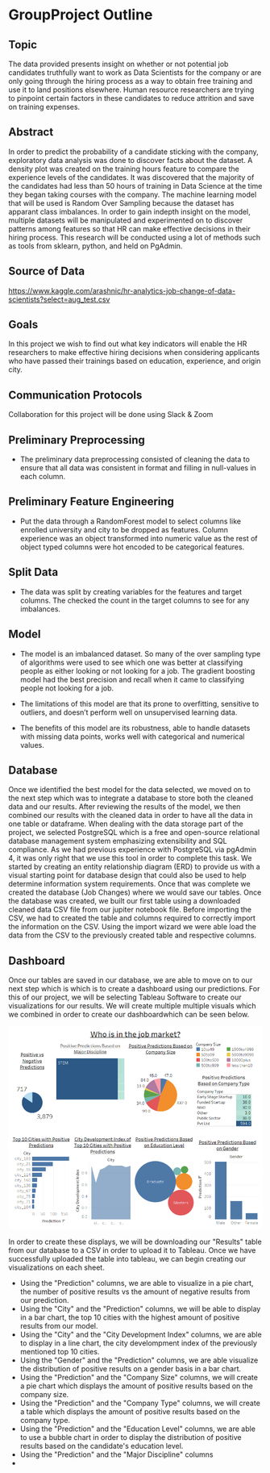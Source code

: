 # GroupProject Outline

## Topic 
The data provided presents insight on whether or not potential job candidates truthfully want to work as Data Scientists for the company or are only going through the hiring process as a way to obtain free training and use it to land positions elsewhere. Human resource researchers are trying to pinpoint certain factors in these candidates to reduce attrition and save on training expenses.

## Abstract
In order to predict the probability of a candidate sticking with the company, exploratory data analysis was done to discover facts about the dataset. A density plot was created on the training hours feature to compare the experience levels of the candidates. It was discovered that the majority of the candidates had less than 50 hours of training in Data Science at the time they began taking courses with the company. The machine learning model that will be used is Random Over Sampling because the dataset has apparant class imbalances. In order to gain indepth insight on the model, multiple datasets will be manipulated and experimented on to discover patterns among features so that HR can make effective decisions in their hiring process. This research will be conducted using a lot of methods such as tools from sklearn, python, and held on PgAdmin. 

## Source of Data
https://www.kaggle.com/arashnic/hr-analytics-job-change-of-data-scientists?select=aug_test.csv

## Goals
In this project we wish to find out what key indicators will enable the HR researchers to make effective hiring decisions when considering applicants who have passed their trainings based on education, experience, and origin city.

## Communication Protocols
Collaboration for this project will be done using Slack & Zoom

## Preliminary Preprocessing 

* The preliminary data preprocessing consisted of cleaning the data to ensure that all data was consistent in format and filling in null-values in each column. 

## Preliminary Feature Engineering 

* Put the data through a RandomForest model to select columns like enrolled university and city to be dropped as features.  Column experience was an object transformed into numeric value as the rest of object typed columns were hot encoded to be categorical features. 

## Split Data
* The data was split by creating variables for the features and target columns. The checked the count in the target columns to see for any imbalances. 

## Model

* The model is an imbalanced dataset. So many of the over sampling type of algorithms were used to see which one was better at classifying people as either looking or not looking for a job. The gradient boosting model had the best precision and recall when it came to classifying people not looking for a job.

* The limitations of this model are that its prone to overfitting, sensitive to outliers, and doesn’t perform well on unsupervised learning data.

* The benefits of this model are its robustness, able to handle datasets with missing data points, works well with categorical and numerical values.

## Database

  Once we identified the best model for the data selected, we moved on to the next step which was to integrate a database to store both the cleaned data and our results. After reviewing the results of the model, we then combined our results with the cleaned data in order to have all the data in one table or dataframe. When dealing with the data storage part of the project, we selected PostgreSQL which is a free and open-source relational database management system emphasizing extensibility and SQL compliance. As we had previous experience with PostgreSQL via pgAdmin 4, it was only right that we use this tool in order to complete this task. We started by creating an entity relationship diagram (ERD) to provide us with a visual starting point for database design that could also be used to help determine information system requirements. Once that was complete we created the database (Job Changes) where we would save our tables. Once the database was created, we built our first table using a downloaded cleaned data CSV file from our jupiter notebook file. Before importing the CSV, we had to created the table and columns required to correctly import the information on the CSV. Using the import wizard we were able load the data from the CSV to the  previously created table and respective columns. 

## Dashboard

Once our tables are saved in our database, we are able to move on to our next step which is which is to create a dashboard using our predictions. For this of our project, we will be selecting Tableau Software to create our visualizations for our results. We will create multiple multiple visuals which we combined in order to create our dashboardwhich can be seen below. 

![](https://github.com/jonathansylvestre/GroupProject/blob/main/Resources/Who%20is%20in%20the%20job%20market.png)

In order to create these displays, we will be downloading our "Results" table from our database to a CSV in order to upload it to Tableau. Once we have successfully uploaded the table into tableau, we can begin creating our visualizations on each sheet. 

 - Using the "Prediction" columns, we are able to visualize in a pie chart, the number of positive results vs the amount of negative results from our prediction.
 - Using the "City" and the "Prediction" columns, we will be able to display in a bar chart, the top 10 cities with the highest amount of positive results from our model. 
 - Using the "City" and the "City Development Index" columns, we are able to display in a line chart, the city develompment index of the previously mentioned top 10 cities.
 - Using the "Gender" and the "Prediction" columns, we are able visualize the distribution of positive results on a gender basis in a bar chart.
 - Using the "Prediction" and the "Company Size" columns, we will create a pie chart which displays the amount of positive results based on the company size. 
 - Using the "Prediction" and the "Company Type" columns, we will create a table which displays the amount of positive results based on the company type.
 - Using the "Prediction" and the "Education Level" columns, we are able to use a bubble chart in order to display the distribution of positive results based on the candidate's education level. 
 - Using the "Prediction" and the "Major Discipline" columns 
 - 
